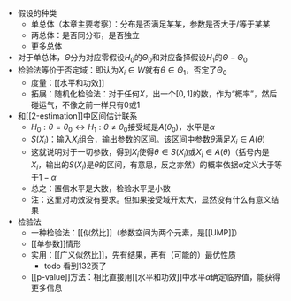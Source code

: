 - 假设的种类
  - 单总体（本章主要考察）：分布是否满足某某，参数是否大于/等于某某
  - 两总体：是否同分布，是否独立
  - 更多总体
- 对于单总体，$\Theta$分为对应零假设$H_0$的$\Theta_0$和对应备择假设$H_1$的$\Theta-\Theta_0$
- 检验法等价于否定域：即认为$X_i\in W$就有$\theta\in \Theta_1$，否定了$\Theta_0$
  - 度量：[[水平和功效]]
  - 拓展：随机化检验法：对于任何$X$，出一个$[0,1]$的数，作为“概率”，然后碰运气，不像之前一样只有0或1
- 和[[2-estimation]]中区间估计联系
  - $H_0:\theta=\theta_0\leftrightarrow H_1:\theta\ne \theta_0$接受域是$A(\theta_0)$，水平是$\alpha$
  - $S(X_i)$：输入$X_i$组合，输出参数的区间。该区间中参数$\theta$满足$X_i\in A(\theta)$
  - 这就说明对于一切参数，得到$X_i$使得$\theta\in S(X_i)$或$X_i \in A(\theta)$（括号内是$X_i$，输出的$S(X_i)$是$\theta$的区间，有意思，反之亦然）的概率依据$\alpha$定义大于等于$1-\alpha$
  - 总之：置信水平是大数，检验水平是小数
  - 注：这里对功效没有要求。但如果接受域开太大，显然没有什么有意义结果
- 检验法
  - 一种检验法：[[似然比]]（参数空间为两个元素，是[[UMP]]）
  - [[单参数]]情形
  - 实用：[[广义似然比]]，先有结果，再有（可能的）最优性质
    - todo 看到132页了
  - [[p-value]]方法：相比直接用[[水平和功效]]中水平$\alpha$确定临界值，能获得更多信息